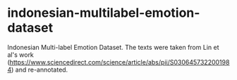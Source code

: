 # indonesian-multilabel-emotion-dataset
Indonesian Multi-label Emotion Dataset. The texts were taken from Lin et al's work (https://www.sciencedirect.com/science/article/abs/pii/S0306457322001984) and re-annotated.
